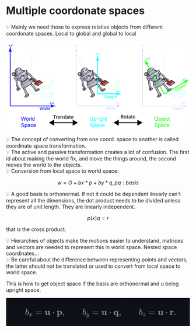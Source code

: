 # Multiple coordonate spaces

<aside>
💡 Mainly we need those to express relative objects from different coordonate spaces. Local to global and global to local

</aside>

![object_inertial_world_translate_rotate.png](Multiple%20coordonate%20spaces%2056cd70ee09404c46a0975fb8b78f5995/object_inertial_world_translate_rotate.png)

<aside>
💡 The concept of converting from one coord. space to another is called coordinate space transformation.

</aside>

<aside>
💡 The active and passive transformation creates a lot of confusion. The first id about making the world fix, and move the things around, the second moves the world to the objects.

</aside>

<aside>
💡 Conversion from local space to world space:

</aside>

$$
w=O+bx*p+by*q
,pq:basis
$$

<aside>
💡 A good basis is orthonormal. If not it could be dependent linearly can't represent all the dimensions, the dot product needs to be divided unless they are of unit length. They are linearly independent.

</aside>

$$
p(x)q=r
$$

that is the cross product.

<aside>
💡 Hierarchies of objects make the motions easier to understand, matrices and vectors are needed to represent this in world space. Nested space coordinates…

</aside>

<aside>
💡 Be careful about the difference between representing points and vectors, the latter should not be translated or used to convert from local space to world space.

</aside>

This is how to get object space if the basis are orthonormal and u being upright space.

![Screenshot_20230425_113822_Firefox.jpg](Multiple%20coordonate%20spaces%2056cd70ee09404c46a0975fb8b78f5995/Screenshot_20230425_113822_Firefox.jpg)